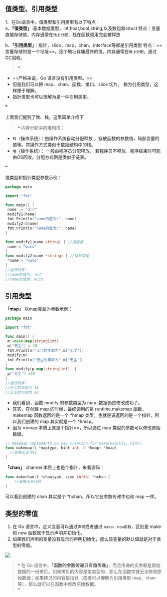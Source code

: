
## **值类型、引用类型**

1、在Go语言中，值类型和引用类型有以下特点：  
a、**「值类型」**:基本数据类型，int,float,bool,string,以及数组和struct 特点：变量直接存储值，内存通常在`栈上分配`，栈在函数调用完会被释放

b、**「引用类型」**：指针，slice，map，chan，interface等都是引用类型 特点：==变量存储的是一个地址==，这个地址存储最终的值。内存通常在`堆上分配`，通过GC回收。

> ❝

-   ==严格来说，Go 语言没有引用类型。==
-   但是我们可以把 map、chan、函数、接口、slice 切片， 称为引用类型，这样便于理解。
-   指针类型也可以理解为是一种引用类型。

❞

上面我们提到了堆、栈，这里简单介绍下

> ❝ 内存分配中的堆和栈：  

-   `栈`（操作系统）：由操作系统自动分配释放 ，存放函数的参数值，局部变量的值等。其操作方式类似于数据结构中的栈。
-   `堆`（操作系统）： 一般由程序员分配释放， 若程序员不释放，程序结束时可能由OS回收，分配方式倒是类似于链表。

❞

值类型和指针类型参数示例：

```go
package main

import "fmt"

func main() {
 name := "无尘"
 modify1(name)
 fmt.Println("name的值为:", name)
 modify2(&name)
 fmt.Println("name的值为:", name)
}

func modify1(name string) { //值类型
 name = "wucs"
} 
func modify2(name *string) { //指针类型
 *name = "wucs"
}
//运行结果：
//name的值为: 无尘
//name的值为: wucs
```

## **引用类型**

**「map」** 以map类型为参数示例：

```go
package main

import "fmt"

func main() {
 m:=make(map[string]int)
 m["无尘"] = 18
 fmt.Println("无尘的年龄为",m["无尘"])
 modify(m)
 fmt.Println("无尘的年龄为",m["无尘"])
}
func modify(p map[string]int)  {
 p["无尘"] =20
}
//运行结果：
//无尘的年龄为 18
//无尘的年龄为 20
```

-   我们看到，函数 modify 的参数类型为 map ,数据仍然修改成功了。
-   其实，在创建 map 的时候，最终调用的是 runtime.makemap 函数，makemap 函数返回的是一个 *hmap 类型，也就是说返回的是一个指针，所以我们创建的 map 其实就是一个 *hmap。
-   因为 ==map 本质上就是个指针==，所以通过 map 类型的参数可以修改原始数据。

```go
// makemap implements Go map creation for make(map[k]v, hint).
func makemap(t *maptype, hint int, h *hmap) *hmap{
  //省略无关代码
}
```

**「chan」** channel 本质上也是个指针，来看源码：

```go
func makechan(t *chantype, size int64) *hchan {
    //省略无关代码
}
```

可以看到创建的 chan 其实是个 *hchan，所以它在参数传递中也和 map 一样。

## **类型的零值**

1.  在 Go 语言中，定义变量可以通过`声明`或者通过 `make`、`new函数`，区别是 make 和 new 函数属于显示声明并初始化。
2.  如果我们声明的变量没有显示的声明初始化，那么该变量的默认值就是对于类型的零值。

![](https://pic4.zhimg.com/80/v2-42e21f6edba1d0aebe4db3d96f5dd927_1440w.webp)

> ❝ 在 Go 语言中，**「函数的参数传递只有值传递」**，而且传递的实参都是原始数据的一份拷贝。如果拷贝的内容是值类型的，那么在函数中就无法修改原始数据；如果拷贝的内容是指针（或者可以理解为引用类型 map、chan 等），那么就可以在函数中修改原始数据。  
> ❞